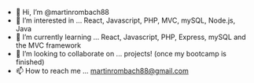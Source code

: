 - 👋 Hi, I’m @martinrombach88
- 👀 I’m interested in ... React, Javascript, PHP, MVC, mySQL, Node.js, Java
- 🌱 I’m currently learning ... React, Javascript, PHP, Express, mySQL and the MVC framework
- 💞️ I’m looking to collaborate on ... projects! (once my bootcamp is finished)
- 📫 How to reach me ... martinrombach88@gmail.com

<!---
martinrombach88/martinrombach88 is a ✨ special ✨ repository because its `README.md` (this file) appears on your GitHub profile.
You can click the Preview link to take a look at your changes.
--->
